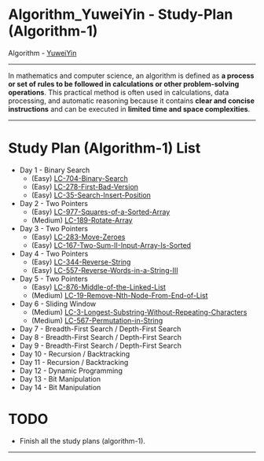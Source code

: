 # Algorithm_YuweiYin - Study-Plan (Algorithm-1)

Algorithm - [YuweiYin](https://github.com/YuweiYin)

---

In mathematics and computer science, an algorithm is defined as **a process or set of rules to be followed in calculations or other problem-solving operations**. This practical method is often used in calculations, data processing, and automatic reasoning because it contains **clear and concise instructions** and can be executed in **limited time and space complexities**.

---

# Study Plan (Algorithm-1) List

- Day 1 - Binary Search
  - (Easy) [LC-704-Binary-Search](https://github.com/YuweiYin/Algorithm_YuweiYin/blob/master/LeetCode-All-Solution/Python3/LC-704-Binary-Search.py)
  - (Easy) [LC-278-First-Bad-Version](https://github.com/YuweiYin/Algorithm_YuweiYin/blob/master/LeetCode-All-Solution/Python3/LC-278-First-Bad-Version.py)
  - (Easy) [LC-35-Search-Insert-Position](https://github.com/YuweiYin/Algorithm_YuweiYin/blob/master/LeetCode-All-Solution/Python3/LC-35-Search-Insert-Position.py)
- Day 2 - Two Pointers
  - (Easy) [LC-977-Squares-of-a-Sorted-Array](https://github.com/YuweiYin/Algorithm_YuweiYin/blob/master/LeetCode-All-Solution/Python3/LC-977-Squares-of-a-Sorted-Array.py)
  - (Medium) [LC-189-Rotate-Array](https://github.com/YuweiYin/Algorithm_YuweiYin/blob/master/LeetCode-All-Solution/Python3/LC-189-Rotate-Array.py)
- Day 3 - Two Pointers
  - (Easy) [LC-283-Move-Zeroes](https://github.com/YuweiYin/Algorithm_YuweiYin/blob/master/LeetCode-All-Solution/Python3/LC-283-Move-Zeroes.py)
  - (Easy) [LC-167-Two-Sum-II-Input-Array-Is-Sorted](https://github.com/YuweiYin/Algorithm_YuweiYin/blob/master/LeetCode-All-Solution/Python3/LC-167-Two-Sum-II-Input-Array-Is-Sorted.py)
- Day 4 - Two Pointers
  - (Easy) [LC-344-Reverse-String](https://github.com/YuweiYin/Algorithm_YuweiYin/blob/master/LeetCode-All-Solution/Python3/LC-344-Reverse-String.py)
  - (Easy) [LC-557-Reverse-Words-in-a-String-III](https://github.com/YuweiYin/Algorithm_YuweiYin/blob/master/LeetCode-All-Solution/Python3/LC-557-Reverse-Words-in-a-String-III.py)
- Day 5 - Two Pointers
  - (Easy) [LC-876-Middle-of-the-Linked-List](https://github.com/YuweiYin/Algorithm_YuweiYin/blob/master/LeetCode-All-Solution/Python3/LC-876-Middle-of-the-Linked-List.py)
  - (Medium) [LC-19-Remove-Nth-Node-From-End-of-List](https://github.com/YuweiYin/Algorithm_YuweiYin/blob/master/LeetCode-All-Solution/Python3/LC-19-Remove-Nth-Node-From-End-of-List.py)
- Day 6 - Sliding Window
  - (Medium) [LC-3-Longest-Substring-Without-Repeating-Characters](https://github.com/YuweiYin/Algorithm_YuweiYin/blob/master/LeetCode-All-Solution/Python3/LC-3-Longest-Substring-Without-Repeating-Characters.py)
  - (Medium) [LC-567-Permutation-in-String](https://github.com/YuweiYin/Algorithm_YuweiYin/blob/master/LeetCode-All-Solution/Python3/LC-567-Permutation-in-String.py)
- Day 7 - Breadth-First Search / Depth-First Search
- Day 8 - Breadth-First Search / Depth-First Search
- Day 9 - Breadth-First Search / Depth-First Search
- Day 10 - Recursion / Backtracking
- Day 11 - Recursion / Backtracking
- Day 12 - Dynamic Programming
- Day 13 - Bit Manipulation
- Day 14 - Bit Manipulation

# TODO

- Finish all the study plans (algorithm-1).

---

